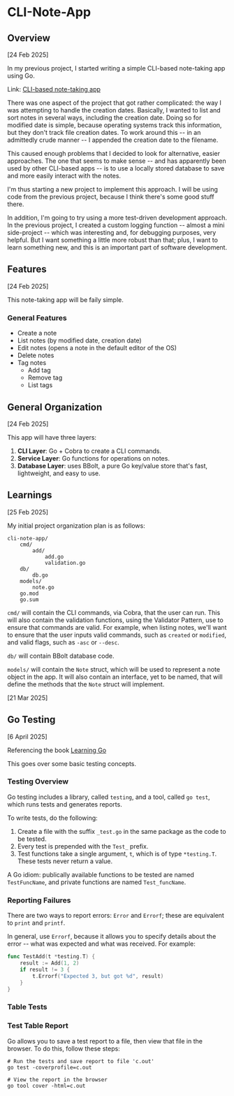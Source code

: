 # CLI-Note-App

## Overview

[24 Feb 2025]

In my previous project, I started writing a simple CLI-based note-taking app using Go.

Link: [CLI-based note-taking app](https://github.com/rhysmah/note-app)

There was one aspect of the project that got rather complicated: the way I was attempting to handle the creation dates. Basically, I wanted to list and sort notes in several ways, including the creation date. Doing so for modified date is simple, because operating systems track this information, but they don't track file creation dates. To work around this -- in an admittedly crude manner -- I appended the creation date to the filename.

This caused enough problems that I decided to look for alternative, easier approaches. The one that seems to make sense -- and has apparently been used by other CLI-based apps -- is to use a locally stored database to save and more easily interact with the notes.

I'm thus starting a new project to implement this approach. I will be using code from the previous project, because I think there's some good stuff there.

In addition, I'm going to try using a more test-driven development approach. In the previous project, I created a custom logging function -- almost a mini side-project -- which was interesting and, for debugging purposes, very helpful. But I want something a little more robust than that; plus, I want to learn something new, and this is an important part of software development.

## Features

[24 Feb 2025]

This note-taking app will be faily simple.

### General Features
- Create a note
- List notes (by modified date, creation date)
- Edit notes (opens a note in the default editor of the OS)
- Delete notes
- Tag notes 
    - Add tag
    - Remove tag
    - List tags

## General Organization

[24 Feb 2025]

This app will have three layers:

1. **CLI Layer**: Go + Cobra to create a CLI commands.
2. **Service Layer**: Go functions for operations on notes.
3. **Database Layer**: uses BBolt, a pure Go key/value store that's fast, lightweight, and easy to use.

## Learnings

[25 Feb 2025]

My initial project organization plan is as follows:

```
cli-note-app/
    cmd/
        add/
            add.go
            validation.go
    db/
        db.go
    models/
        note.go
    go.mod
    go.sum
```

`cmd/` will contain the CLI commands, via Cobra, that the user can run. This will also contain the validation functions,
using the Validator Pattern, use to ensure that commands are valid. For example, when listing notes, we'll want to ensure that the user inputs valid commands, such as `created` or `modified`, and valid flags, such as `-asc` or `--desc`.

`db/` will contain BBolt database code.

`models/` will contain the `Note` struct, which will be used to represent a note object in the app. It will also contain an
interface, yet to be named, that will define the methods that the `Note` struct will implement.


[21 Mar 2025]



## Go Testing

[6 April 2025]

Referencing the book [Learning Go](https://learning.oreilly.com/library/view/learning-go-2nd/9781098139285/ch15.html)

This goes over some basic testing concepts.

### Testing Overview

Go testing includes a library, called `testing`, and a tool, called `go test`, which runs tests and generates reports.

To write tests, do the following:

1. Create a file with the suffix `_test.go` in the same package as the code to be tested.
2. Every test is prepended with the `Test_` prefix.
3. Test functions take a single argument, `t`, which is of type `*testing.T`. These tests never return a value.

A Go idiom: publically available functions to be tested are named `TestFuncName`, and private functions are named `Test_funcName`. 

### Reporting Failures
There are two ways to report errors: `Error` and `Errorf`; these are equivalent to `print` and `printf`.

In general, use `Errorf`, because it allows you to specify details about the error -- what was expected and what was received. For example:

```go
func TestAdd(t *testing.T) {
    result := Add(1, 2)
    if result != 3 {
        t.Errorf("Expected 3, but got %d", result)
    }
}
```

### Table Tests

### Test Table Report

Go allows you to save a test report to a file, then view that file in the browser. To do this, follow these steps:

```
# Run the tests and save report to file 'c.out'
go test -coverprofile=c.out 

# View the report in the browser
go tool cover -html=c.out
```
